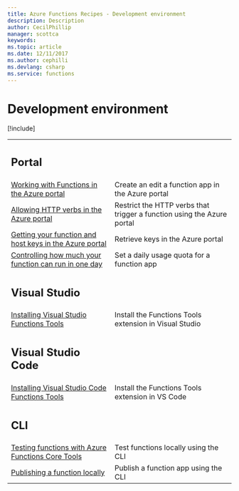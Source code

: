 ```yaml
---
title: Azure Functions Recipes - Development environment
description: Description
author: CecilPhillip
manager: scottca
keywords:
ms.topic: article
ms.date: 12/11/2017
ms.author: cephilli
ms.devlang: csharp
ms.service: functions
---
```


# Development environment

[!include[](../includes/header.md)]

| | |
|---|---|
|<h2>Portal</h2> | |
[Working with Functions in the Azure portal](portal.md#working-with-functions-in-the-azure-portal) | Create an edit a function app in the Azure portal
[Allowing HTTP verbs in the Azure portal](portal.md#allowing-http-verbs-in-the-azure-portal) | Restrict the HTTP verbs that trigger a function using the Azure portal
[Getting your function and host keys in the Azure portal](portal.md#getting-your-function-and-host-keys-in-the-azure-portal) | Retrieve keys in the Azure portal
[Controlling how much your function can run in one day](portal.md#controlling-how-much-your-function-can-run-in-one-day) | Set a daily usage quota for a function app
|<h2>Visual Studio</h2> | |
[Installing Visual Studio Functions Tools](visual-studio.md#installing-visual-studio-functions-tools) | Install the Functions Tools extension in Visual Studio
|<h2>Visual Studio Code</h2> | |
[Installing Visual Studio Code Functions Tools](vscode.md#installing-visual-studio-code-functions-tools) | Install the Functions Tools extension in VS Code
|<h2>CLI</h2> | |
[Testing functions with Azure Functions Core Tools](cli.md#testing-functions-with-azure-functions-core-tools) | Test functions locally using the CLI
[Publishing a function locally](cli.md#publishing-a-function-locally) | Publish a function app using the CLI